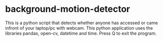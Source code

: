 # background-motion-detector
This is a python script that detects whether anyone has accessed or came infront of your laptop/pc with webcam.
This python application uses the libraries pandas, open-cv, datetime and time.
Press Q to exit the program.
